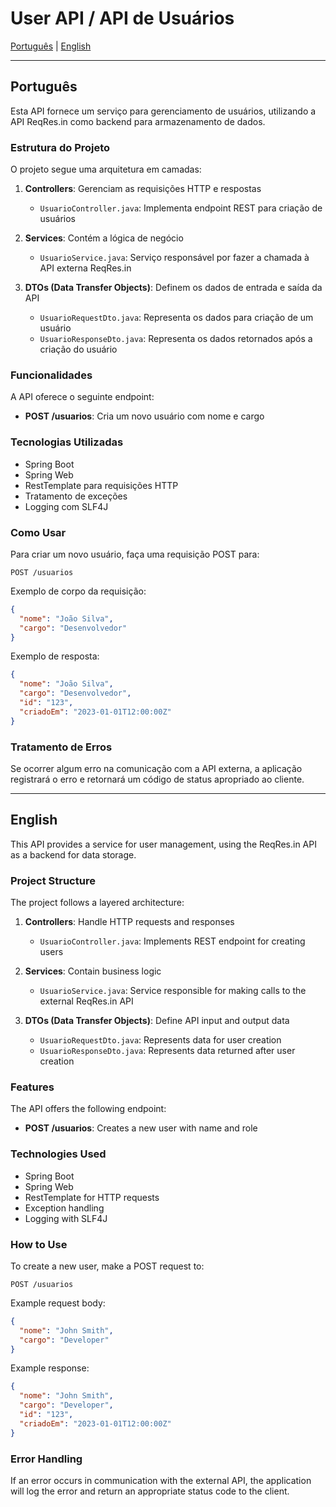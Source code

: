 # User API / API de Usuários

[Português](#português) | [English](#english)

---

<a id="português"></a>
## Português

Esta API fornece um serviço para gerenciamento de usuários, utilizando a API ReqRes.in como backend para armazenamento de dados.

### Estrutura do Projeto

O projeto segue uma arquitetura em camadas:

1. **Controllers**: Gerenciam as requisições HTTP e respostas
   - `UsuarioController.java`: Implementa endpoint REST para criação de usuários

2. **Services**: Contém a lógica de negócio
   - `UsuarioService.java`: Serviço responsável por fazer a chamada à API externa ReqRes.in

3. **DTOs (Data Transfer Objects)**: Definem os dados de entrada e saída da API
   - `UsuarioRequestDto.java`: Representa os dados para criação de um usuário
   - `UsuarioResponseDto.java`: Representa os dados retornados após a criação do usuário

### Funcionalidades

A API oferece o seguinte endpoint:

- **POST /usuarios**: Cria um novo usuário com nome e cargo

### Tecnologias Utilizadas

- Spring Boot
- Spring Web
- RestTemplate para requisições HTTP
- Tratamento de exceções
- Logging com SLF4J

### Como Usar

Para criar um novo usuário, faça uma requisição POST para:

```
POST /usuarios
```

Exemplo de corpo da requisição:

```json
{
  "nome": "João Silva",
  "cargo": "Desenvolvedor"
}
```

Exemplo de resposta:

```json
{
  "nome": "João Silva",
  "cargo": "Desenvolvedor",
  "id": "123",
  "criadoEm": "2023-01-01T12:00:00Z"
}
```

### Tratamento de Erros

Se ocorrer algum erro na comunicação com a API externa, a aplicação registrará o erro e retornará um código de status apropriado ao cliente.

---

<a id="english"></a>
## English

This API provides a service for user management, using the ReqRes.in API as a backend for data storage.

### Project Structure

The project follows a layered architecture:

1. **Controllers**: Handle HTTP requests and responses
   - `UsuarioController.java`: Implements REST endpoint for creating users

2. **Services**: Contain business logic
   - `UsuarioService.java`: Service responsible for making calls to the external ReqRes.in API

3. **DTOs (Data Transfer Objects)**: Define API input and output data
   - `UsuarioRequestDto.java`: Represents data for user creation
   - `UsuarioResponseDto.java`: Represents data returned after user creation

### Features

The API offers the following endpoint:

- **POST /usuarios**: Creates a new user with name and role

### Technologies Used

- Spring Boot
- Spring Web
- RestTemplate for HTTP requests
- Exception handling
- Logging with SLF4J

### How to Use

To create a new user, make a POST request to:

```
POST /usuarios
```

Example request body:

```json
{
  "nome": "John Smith",
  "cargo": "Developer"
}
```

Example response:

```json
{
  "nome": "John Smith",
  "cargo": "Developer",
  "id": "123",
  "criadoEm": "2023-01-01T12:00:00Z"
}
```

### Error Handling

If an error occurs in communication with the external API, the application will log the error and return an appropriate status code to the client.
